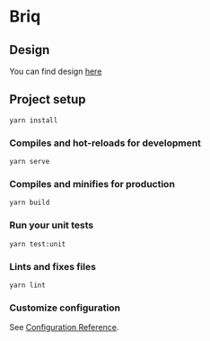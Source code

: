 # Briq

## Design

You can find design [here](https://www.figma.com/file/SNp2DL1k8uZOe8CjMLeA3f/Briq?node-id=0%3A1)

## Project setup
```
yarn install
```

### Compiles and hot-reloads for development
```
yarn serve
```

### Compiles and minifies for production
```
yarn build
```

### Run your unit tests
```
yarn test:unit
```

### Lints and fixes files
```
yarn lint
```

### Customize configuration
See [Configuration Reference](https://cli.vuejs.org/config/).
